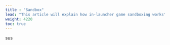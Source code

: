```yaml
---
title : "Sandbox"
lead: "This article will explain how in-launcher game sandboxing works"
weight: 4220
toc: true
---
```


sus
